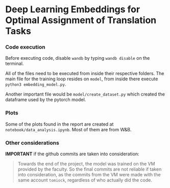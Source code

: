 # Deep Learning Embeddings for Optimal Assignment of Translation Tasks


### Code execution
Before executing code, disable `wandb` by typing `wandb disable` on the terminal.

All of the files need to be executed from inside their respective folders. The main file for the training loop resides on `model`, from inside there execute `python3 embedding_model.py`.

Another important file would be `model/create_dataset.py` which created the dataframe used by the pytorch model.

### Plots
Some of the plots found in the report are created at `notebook/data_analysis.ipynb`. Most of them are from W&B.

### Other considerations
**IMPORTANT** if the github commits are taken into consideration:
> Towards the end of the project, the model was trained on the VM provided by the faculty. So the final commits are not reliable if taken into consideration, as the commits from the VM were made with the same account `tomiock`, regardless of who actually did the code.
